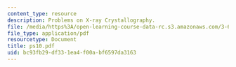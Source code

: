 ```yaml
---
content_type: resource
description: Problems on X-ray Crystallography.
file: /media/https%3A/open-learning-course-data-rc.s3.amazonaws.com/3-60-symmetry-structure-and-tensor-properties-of-materials-fall-2005/bc93fb29df331ea4f00abf6597da3163_ps10.pdf
file_type: application/pdf
resourcetype: Document
title: ps10.pdf
uid: bc93fb29-df33-1ea4-f00a-bf6597da3163
---
```

